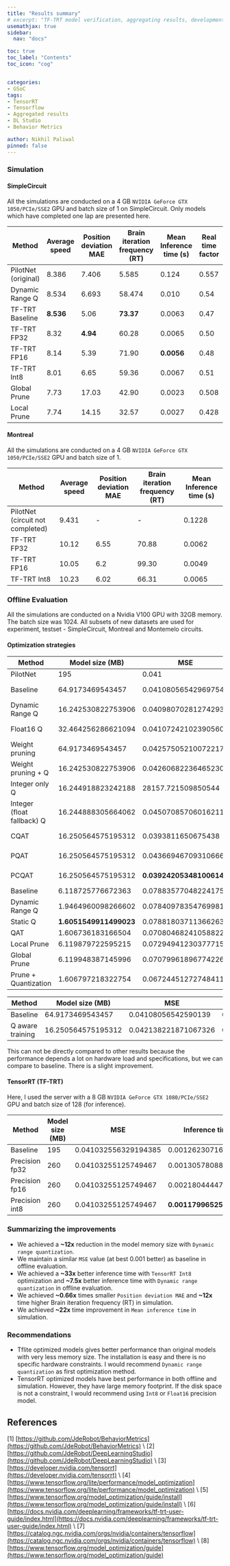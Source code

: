 ```yaml
---
title: "Results summary"
# excerpt: "TF-TRT model verification, aggregating results, development tips"
usemathjax: true
sidebar:
  nav: "docs"

toc: true
toc_label: "Contents"
toc_icon: "cog"


categories:
- GSoC
tags:
- TensorRT
- Tensorflow
- Aggregated results
- DL Studio
- Behavior Metrics

author: Nikhil Paliwal
pinned: false
---
```




<!-- ## TensorFlow framework -->

### Simulation

#### SimpleCircuit
All the simulations are conducted on a 4 GB `NVIDIA GeForce GTX 1050/PCIe/SSE2` GPU and batch size of 1 on SimpleCircuit. Only models which have completed one lap are presented here.

Method  | Average speed | Position deviation MAE | Brain iteration frequency (RT) | Mean Inference time (s) | Real time factor | Framework
--- | --- | --- | --- | --- | --- | ---
PilotNet (original) | 8.386 | 7.406 | 5.585 | 0.124 | 0.557 | TensorFlow
Dynamic Range Q | 8.534 | 6.693 | 58.474 | 0.010 | 0.54 | TensorFlow Lite
TF-TRT Baseline | **8.536** | 5.06 | **73.37** | 0.0063 | 0.47  | TensorFlow
TF-TRT FP32 | 8.32 | **4.94** | 60.28 | 0.0065 | 0.50 | TensorFlow
TF-TRT FP16 | 8.14 | 5.39 | 71.90 | **0.0056** | 0.48 | TensorFlow
TF-TRT Int8 | 8.01 | 6.65 | 59.36 | 0.0067 | 0.51  | TensorFlow
Global Prune | 7.73 | 17.03 | 42.90 | 0.0023 | 0.508 | PyTorch
Local Prune | 7.74 | 14.15 | 32.57 | 0.0027 | 0.428 | PyTorch  

#### Montreal
All the simulations are conducted on a 4 GB `NVIDIA GeForce GTX 1050/PCIe/SSE2` GPU and batch size of 1.

Method  | Average speed | Position deviation MAE | Brain iteration frequency (RT) | Mean Inference time (s)
--- | --- | --- | --- | --- 
PilotNet (circuit not completed) | 9.431 | - | - | 0.1228
TF-TRT FP32 | 10.12 | 6.55 | 70.88 | 0.0062 
TF-TRT FP16 | 10.05 | 6.2 | 99.30 | 0.0049 
TF-TRT Int8 | 10.23 | 6.02 | 66.31 | 0.0065  


### Offline Evaluation

All the simulations are conducted on a Nvidia V100 GPU with 32GB memory. The batch size was 1024. All subsets of new datasets are used for experiment, testset - SimpleCircuit, Montreal and Montemelo circuits. 

#### Optimization strategies

Method  | Model size (MB) | MSE  | Inference time (s) | Framework
--- | --- | --- | --- | ---
PilotNet | 195 | 0.041 | 0.0364 | TensorFlow
Baseline | 64.9173469543457 | 0.04108056542969754 | 0.007913553237915039 | TensorFlow Lite
Dynamic Range Q | 16.242530822753906 | 0.04098070281274293 | 0.004902467966079712 | TensorFlow Lite
Float16 Q | 32.464256286621094 | 0.041072421023905605 | 0.007940708875656129 | TensorFlow Lite
Weight pruning | 64.9173469543457 | 0.04257505210072217 | 0.0077278904914855956 | TensorFlow Lite
Weight pruning + Q | 16.242530822753906 | 0.042606822364652304 | 0.004810283422470093 | TensorFlow Lite
Integer only Q | 16.244918823242188 | 28157.721509850544 | 0.007908073902130127 | TensorFlow Lite
Integer (float fallback) Q | 16.244888305664062 | 0.04507085706016211 | 0.00781548523902893 | TensorFlow Lite
CQAT | 16.250564575195312 | 0.0393811650675438 | 0.007680371761322021 | TensorFlow Lite
PQAT | 16.250564575195312 | 0.043669467093106665 | 0.007949142932891846 | TensorFlow Lite
PCQAT | 16.250564575195312 | **0.039242053481006144** | 0.007946955680847167 | TensorFlow Lite
Baseline | 6.118725776672363 | 0.07883577048224175 | 0.002177743434906006 | PyTorch
Dynamic Range Q | 1.9464960098266602 | 0.07840978354769981 | 0.003166124105453491 | PyTorch 
Static Q | **1.6051549911499023** | 0.07881803711366263 | 0.0026564240455627442 | PyTorch
QAT | 1.606736183166504 | 0.07080468241058822 | 0.0027930240631103514 | PyTorch
Local Prune | 6.119879722595215 | 0.07294941230377715 | **0.0020925970077514647** | PyTorch
Global Prune | 6.119948387145996 | 0.07079961896774226 | 0.00215102481842041 | PyTorch
Prune + Quantization | 1.606797218322754 | 0.06724451272748411 | 0.002662529468536377 | PyTorch


Method | Model size (MB) | MSE | Inference time (s)
--- | --- | --- | ---
Baseline | 64.9173469543457 | 0.04108056542590139 | 0.01011916732788086
Q aware training | 16.250564575195312 | 0.042138221871067326 | 0.009550530910491944

This can not be directly compared to other results because the performance depends a lot on hardware load and specifications, but we can compare to baseline. There is a slight improvement.

#### TensorRT (TF-TRT)

Here, I used the server with a 8 GB `NVIDIA GeForce GTX 1080/PCIe/SSE2` GPU and batch size of 128 (for inference).

Method | Model size (MB) | MSE | Inference time (s)
--- | --- | --- | --- 
Baseline | 195 | 0.041032556329194385 | 0.0012623071670532227
Precision fp32 | 260 | 0.04103255125749467 | 0.0013057808876037597
Precision fp16 | 260 | 0.04103255125749467 | 0.0021804444789886475
Precision int8 | 260 | 0.04103255125749467 | **0.0011799652576446533**

### Summarizing the improvements
* We achieved a **~12x** reduction in the model memory size with `Dynamic range quantization`.
* We maintain a similar `MSE` value (at best 0.001 better) as baseline in offline evaluation.
* We achieved a **~33x** better inference time with `TensorRT Int8` optimization  and **~7.5x** better inference time with `Dynamic range quantization` in offline evaluation.
* We achieved **~0.66x** times smaller `Position deviation MAE` and **~12x** time higher Brain iteration frequency (RT) in simulation.
* We achieved **~22x** time improvement in `Mean inference time` in simulation.


### Recommendations
* Tflite optimized models gives better performance than original models with very less memory size. The installation is easy and there is no specific hardware constraints. I would recommend `Dynamic range quantization` as first optimization method.
* TensorRT optimized models have best performance in both offline and simulation. However, they have large memory footprint. If the disk space is not a constraint, I would recommend using `Int8` or `Float16` precision model.

<!-- 
## PyTorch Framework

### Offline evaluation -->


## References

[1] [https://github.com/JdeRobot/BehaviorMetrics](https://github.com/JdeRobot/BehaviorMetrics) \\
[2] [https://github.com/JdeRobot/DeepLearningStudio](https://github.com/JdeRobot/DeepLearningStudio) \\
[3] [https://developer.nvidia.com/tensorrt](https://developer.nvidia.com/tensorrt) \\
[4] [https://www.tensorflow.org/lite/performance/model_optimization](https://www.tensorflow.org/lite/performance/model_optimization) \\
[5] [https://www.tensorflow.org/model_optimization/guide/install](https://www.tensorflow.org/model_optimization/guide/install) \\
[6] [https://docs.nvidia.com/deeplearning/frameworks/tf-trt-user-guide/index.html](https://docs.nvidia.com/deeplearning/frameworks/tf-trt-user-guide/index.html) \\
[7] [https://catalog.ngc.nvidia.com/orgs/nvidia/containers/tensorflow](https://catalog.ngc.nvidia.com/orgs/nvidia/containers/tensorflow) \\
[8] [https://www.tensorflow.org/model_optimization/guide](https://www.tensorflow.org/model_optimization/guide)
